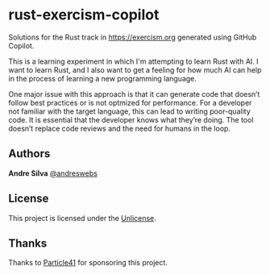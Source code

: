 # rust-exercism-copilot

Solutions for the Rust track in <https://exercism.org> generated using GitHub
Copilot.

This is a learning experiment in which I'm attempting to learn Rust with AI. I
want to learn Rust, and I also want to get a feeling for how much AI can help in
the process of learning a new programming language.

One major issue with this approach is that it can generate code that doesn’t
follow best practices or is not optmized for performance. For a developer not
familiar with the target language, this can lead to writing poor-quality code.
It is essential that the developer knows what they’re doing. The tool doesn’t
replace code reviews and the need for humans in the loop.

## Authors

**Andre Silva** [@andreswebs](https://github.com/andreswebs)

## License

This project is licensed under the [Unlicense](UNLICENSE.md).

## Thanks

Thanks to [Particle41](https://Particle41.com) for sponsoring this project.
